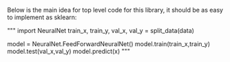 Below is the main idea for top level code for this library, it should be as easy to implement as sklearn:

"""
import NeuralNet
train_x, train_y, val_x, val_y = split_data(data)

model = NeuralNet.FeedForwardNeuralNet()
model.train(train_x,train_y)
model.test(val_x,val_y)
model.predict(x)
"""